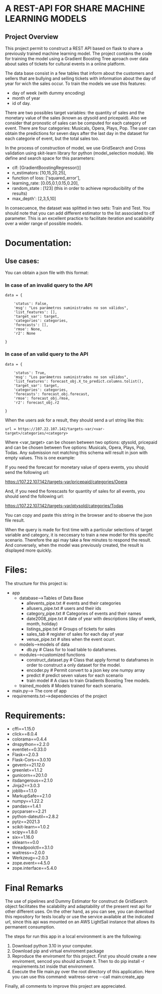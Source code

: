 # A REST-API FOR SHARE MACHINE LEARNING MODELS

## Project Overview

This project permit to construct a REST API based on flask to share a previously trained machine learning model. The project contains the code for training the model using a Gradient Boosting Tree aproach over data about sales of tickets for cultural events in a online platform.

The data base consist in a few tables that inform about the customers and sellers that are bullying and selling tickets with information about the day of year for wich the sales occur. To train the models we use this features:

- day of week (with dummy encoding)
- month of year
- id of day.

There are two possibles target variables: the quantity of sales and the monetary value of the sales (known as 
qtysold and pricepaid). Also we consider that pronostic of sales can be computed for each category of event. There are four categories: Musicals, Opera, Plays, Pop. The user can obtain the predictions for seven days after the last day in the dataset for each categorie of event, but the total sales too.

In the process of construction of model, we use GridSearch and Cross validation using skit-learn library for python (model_selection module). We define and search space for this parameters: 

- clf: [GradientBoostingRegressor()]
- n_estimators: [10,15,20,25],
- function of loss: ['squared_error'],
- learning_rate: [0.05,0.1,0.15,0.20],
- random_state : [123] (this in order to achieve reproducibility of the results)
- max_depth': [2,3,5,10]

In consecuence, the dataset was splitted in two sets: Train and Test. You should note that you can add different estimator to the list associated to clf parameter. This is an excellent practice to facilitate iteration and scalability over a wider range of possible models.

# Documentation:

## Use cases:

You can obtain a json file with this format:

### In case of an invalid query to the API

```
data = {

    'status': False,
    'msg': "Los parámetros suministrados no son válidos",
    'list_features': [],
    'target_var': target,
    'categories': categories,
    'forecasts': [],
    'rmse': None,
    'r2': None

}

```

### In case of an valid query to the API

```
data = {

    'status': True,
    'msg': "Los parámetros suministrados no son válidos",
    'list_features': forecast_obj.X_to_predict.columns.tolist(),
    'target_var': target,
    'categories': categories,
    'forecasts': forecast_obj.forecast,
    'rmse': forecast_obj.rmse,
    'r2': forecast_obj.r2

} 

```

When the users ask for a result, they should send a url string like this:

```
url = https://107.22.107.142/targets-var/<var-target>/categories/<category>

```

Where <var_target> can be chosen between two options: qtysold, pricepaid and <categories> can be chosen between five options: Musicals, Opera, Plays, Pop, Todas. Any submission not matching this schema will result in json with empty values. This is one example:

If you need the forecast for monetary value of opera events, you should send the following url:

https://107.22.107.142/targets-var/pricepaid/categories/Opera

And, if you need the forescasts for quantity of sales for all events, you should send the following url:

https://107.22.107.142/targets-var/qtysold/categories/Todas

You can copy and paste this string in the browser and to observe the json file result.

When the query is made for first time with a particular selections of target variable and category, it is neccesary to train a new model for this specific scenario. Therefore the api may take a few minutes to respond the result. And conversely, when the model was previously created, the result is displayed more quickly.

# Files:

The structure for this project is:

- app
   - database-->Tables of Data Base
      - allevents_pipe.txt  # events and their categories
      - allusers_pipe.txt  # users and their ids
      - category_pipe.txt # Categories of events and their names
      - date2008_pipe.txt # date of year with descriptions (day of week, month, holiday)
      - listings_pipe.txt # Groups of tickets for sales
      - sales_tab # register of sales for each day of year
      - venue_pipe.txt # sites when the event ocurr.
   - models-->models of data
      - db.py # Class for to load table to dataframes.
   - modules-->customized functions
      - construct_dataset.py # Class that apply format to dataframes in order to construct a only dataset for the model.
      - encoder.py # Permit convert to a json key one numpy array 
      - predict  # predict seven values for each scenario
      - train model # A class to train Gradients Boosting Tree models.
   - trained_models # Models trained for each scenario.
- main.py--> The core of app
- requirements.txt-->dependencies of the project
 
 # Requirements:

- cffi==1.15.0
- click==8.0.4
- colorama==0.4.4
- dnspython==2.2.0
- eventlet==0.33.0
- Flask==2.0.3
- Flask-Cors==3.0.10
- gevent==21.12.0
- greenlet==1.1.2
- gunicorn==20.1.0
- itsdangerous==2.1.0
- Jinja2==3.0.3
- joblib==1.1.0
- MarkupSafe==2.1.0
- numpy==1.22.2
- pandas==1.4.1
- pycparser==2.21
- python-dateutil==2.8.2
- pytz==2021.3
- scikit-learn==1.0.2
- scipy==1.8.0
- six==1.16.0
- sklearn==0.0
- threadpoolctl==3.1.0
- waitress==2.0.0
- Werkzeug==2.0.3
- zope.event==4.5.0
- zope.interface==5.4.0

 # Final Remarks

The use of pipelines and Dummy Estimator for construct de GridSearch object facilitates the scalability and adaptability of the present rest api for other different uses. On the other hand, as you can see, you can download this repository for tests locally or use the service available at the indicated url, since this api was mounted on an AWS LightSail instance that allows its permanent consumption.

 The steps for run this app in a local environment is are the following:

 1. Download python 3.10 in your computer.
 2. Download pip and virtual enviroment package
 3. Reproduce the enviroment for this project. First you should create a new enviroment, sencod you should activate it. Then to do pip install -r requirements.txt inside that environment.
 4. Execute the file main.py over the root directory of this application. Here you can use this command: waitress-serve --call main:create_app

Finally, all comments to improve this project are appreciated.
